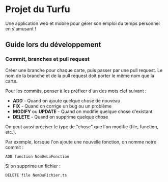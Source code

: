 # Projet du Turfu

Une application web et mobile pour gérer son emploi du temps personnel en s'amusant !

## Guide lors du développement
### Commit, branches et pull request
Créer une branche pour chaque carte, puis passer par une pull request.
Le nom de la branche et de la pull request doit porter le même nom que la carte.

Pour les commits, penser à les préfixer d'un des mots clef suivant :
* **ADD** - Quand on ajoute quelque chose de nouveau
* **FIX** - Quand on corrige un bug ou un problème
* **MODIFY** ou **UPDATE** - Quand on modifie quelque chose d'existant
* **DELETE** - Quand on supprime quelque chose

On peut aussi préciser le type de "chose" que l'on modifie (file, function, etc.).

Par exemple, lorsque l'on ajoute une nouvelle fonction, on nomme notre commit :
```
ADD function NomDeLaFonction
```
Si on supprime un fichier :
```
DELETE file NomDuFichier.ts
```
